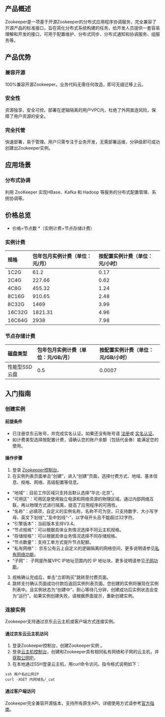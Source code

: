 ## 产品概述
Zookeeper是一项基于开源Zookeeper的分布式应用程序协调服务，完全兼容了开源产品的标准接口，旨在简化分布式系统构建的任务，给开发人员提供一套容易理解和开发的接口，可用于配置维护、分布式同步、分布式通知和协调服务、组服务等。</br>

## 产品优势

### 兼容开源
100%兼容开源Zookeeper。业务代码无需任何改造，即可无缝迁移上云。</br>
### 安全性
资源独享，安全可控。部署在逻辑隔离的用户VPC内，杜绝了外网直连风险，保障了用户资源的安全。</br>
### 完全托管
快速部署，易于管理。用户只需专注于业务开发，无需部署运维，分钟级即可成功创建出Zookeeper实例。</br>

## 应用场景

### 分布式协调
利用 ZooKeeper 实现HBase、Kafka 和 Hadoop 等服务的分布式配置管理、系统协调等。</br>

## 价格总览

- 价格=节点数 *（实例计费+节点存储计费）

### 实例计费

|规格| 包年包月实例计费（单位：元/月） | 按配置实例计费（单位：元/小时）
:--|:---|:---
|1C2G |61.2 |0.17
|2C4G |227.66 |0.62
|4C8G |455.32|1.24
|8C16G |910.65|2.48
|8C32G |1469 |3.99
|16C32G |1821.31 |4.96
|16C64G |2938 |7.98

### 节点存储计费

|磁盘类型| 包年包月实例计费（单位：元/GB/月） | 按配置实例计费（单位：元/GB/小时）
:--|:---|:---
|性能型SSD云盘 |0.5 | 0.0007

## 入门指南

### 创建实例

#### 前提条件
- 已注册京东云账号，并完成实名认证。如果还没有账号请 [注册](https://accounts.jdcloud.com/p/regPage?source=jdcloud&ReturnUrl=https%3a%2f%2fuc.jdcloud.com%2fpassport%2fcomplete%3freturnUrl%3dhttps%3a%2f%2fwww.jdcloud.com)或 [实名认证](https://uc.jdcloud.com/account/certify)。
- 如计费类型选择按配置计费，请确认您的账户余额（包括代金券）能满足您的使用。</br>

#### 操作步骤
1. 登录 [Zookeeper控制台](https://zk-console.jdcloud.com/list)。</br>
2. 在实例列表页面单击“创建”，进入“创建”页面，选择付费方式、地域、基本信息、规格、网络、高级配置等信息。</br>

* “地域”：目前工作区域只支持且默认选择“华北-北京”。</br>
* “可用区”：可用区是使用独立电源和网络资源的物理区域。通过内部网络互联，再以物理方式进行隔离，提高了应用程序的可用性。</br> 
* “名称”：必填项，自定义的实例名称，名称不可为空，只支持数字、大小写字母、英文下划线“_”及中划线“-”，以字母开头且不能超过32字符。</br>
* “引擎版本”：当前版本支持V3.4。</br>
* “节点规格”：可以根据具体业务情况选择不同云主机规格。</br>
* “存储规格”：可以根据具体业务情况选择不同存储规格。</br>
* “节点数量”：支持工单方式提升节点配额。</br> 
* “私有网络”： 京东公有云上自定义的逻辑隔离的网络空间，更多说明请参见[私有网络功能]( https://docs.jdcloud.com/cn/virtual-private-cloud/vpc-features)。</br>
* “子网”： 子网是所属VPC IP地址范围内的 IP 地址块，更多说明请参见[子网功能]( https://docs.jdcloud.com/cn/virtual-private-cloud/subnet-features)。</br>
3. 规格确认完成后，单击“立即购买”跳转至付费页面。</br>
4. 跳转支付确认页面成功付款后返回实例列表页面。您创建的实例将展现在实例列表中。且实例状态为“创建中”，耐心等待几分钟，创建成功后实例状态会变为“运行”。如果实例创建失败，请根据界面提示，重新创建实例。</br>

### 连接实例
Zookeeper支持通过京东云云主机或客户端方式连接实例。

#### 通过京东云云主机访问
1.	登录Zookeeper控制台，创建Zookeeper实例 。</br>
2.	登录[云主机控制台](https://cns-console.jdcloud.com/host/compute/list)，创建和Zookeeper具有相同私有网络和子网的云主机，并[获取公网IP](https://docs.jdcloud.com/cn/virtual-machines/associate-elastic-ip)。</br>
3.	在本地通过SSH登录云主机，用curl命令访问。指令格式说明如下：</br>

```
ssh 用户名@公网IP
curl -XGET 内网域名/_cat
```

#### 通过客户端访问
Zookeeper完全兼容开源版本，支持所有原生API，详细使用方式请参考[官方指南](http://zookeeper.apache.org/)。
